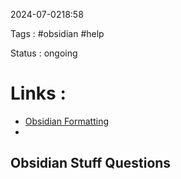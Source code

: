 2024-07-0218:58

Tags : #obsidian #help

Status :  ongoing

# Links :
-  [Obsidian Formatting](https://help.obsidian.md/Editing+and+formatting/Basic+formatting+syntax#Task%20lists)
- 

## Obsidian Stuff Questions